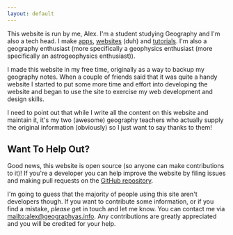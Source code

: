 ```yaml
---
layout: default
---
```


This website is run by me, Alex. I'm a student studying Geography and I'm also a tech head. I make [apps](https://github.com/alexjohnj), [websites](http://alexj.me) (duh) and [tutorials](http://simplecode.me). I'm also a geography enthusiast (more specifically a geophysics enthusiast (more specifically an astrogeophysics enthusiast)). 

I made this website in my free time, originally as a way to backup my geography notes. When a couple of friends said that it was quite a handy website I started to put some more time and effort into developing the website and began to use the site to exercise my web development and design skills.

I need to point out that while I write all the content on this website and maintain it, it's my two (awesome) geography teachers who actually supply the original information (obviously) so I just want to say thanks to them! 

## Want To Help Out?

Good news, this website is open source (so anyone can make contributions to it)! If you're a developer you can help improve the website by filing issues and making pull requests on the [GitHub repository](https://github.com/alexjohnj/geographyas). 

I'm going to guess that the majority of people using this site aren't developers though. If you want to contribute some information, or if you find a mistake, *please* get in touch and let me know. You can contact me via <mailto:alex@geographyas.info>. Any contributions are greatly appreciated and you will be credited for your help. 